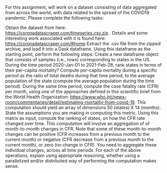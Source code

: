 
For this assignment, will work on a dataset consisting of data aggregated from across the world, with data related to the spread of the COVID19 pandemic. Please complete the following tasks:



Obtain the dataset from here: https://coronadatascraper.com/timeseries.csv.zip . Details and some interesting work associated with it is found here: https://coronadatascraper.com/#home
Extract the .csv file from the zipped archive, and load it into a Dask dataframe.
Using this dataframe as the starting point, perform the following steps:
Create a new dataframe object that consists of samples (i.e., rows) corresponding to states in the US.
During the time period 2020-Jan-01 to 2021-Feb-28, rank states in terms of their per-capita mortality? Compute per-capita mortality during a specific period as the ratio of total deaths during that time period, to the average population of the state (compute the average population during the time period).
During the same time period, compute the case fatality rate (CFR) per month, using one of the approaches defined in this scientific brief from the World Health Organization: https://www.who.int/news-room/commentaries/detail/estimating-mortality-from-covid-19. This computation should yield an array of dimensions 50 (states) X 14 (months). State the assumptions you are making in computing this metric.
Using this matrix as input, compute the ranking of states, on how the CFR rate changed over time. This computation will involve an aggregation of of month-to-month changes in CFR. Note that some of these month-to-month changes can be positive (CFR increases from a previous month to the current month) or negative (CFR decrease from a previous month to the current month), or zero (no change in CFR). You need to aggregate these individual changes, across all time periods.
For each of the above operations, explain using appropriate reasoning, whether using a parallelized and/or distributed way of performing the computation makes sense.
